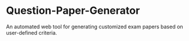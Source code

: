 # Question-Paper-Generator
An automated web tool for generating customized exam papers based on user-defined criteria.
